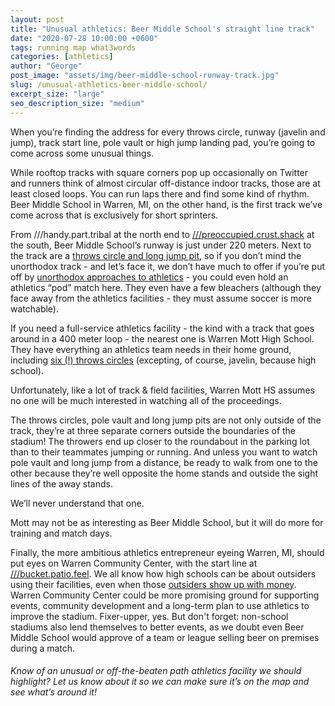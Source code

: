 ```yaml
---
layout: post
title: "Unusual athletics: Beer Middle School's straight line track"
date: "2020-07-28 10:00:00 +0600"
tags: running map what3words
categories: [athletics]
author: "George"
post_image: "assets/img/beer-middle-school-runway-track.jpg"
slug: /unusual-athletics-beer-middle-school/
excerpt_size: "large"
seo_description_size: "medium"
---
```


When you’re finding the address for every throws circle, runway (javelin and jump), track start line, pole vault or high jump landing pad, you’re going to come across some unusual things.

While rooftop tracks with square corners pop up occasionally on Twitter and runners think of almost circular off-distance indoor tracks, those are at least closed loops. You can run laps there and find some kind of rhythm. Beer Middle School in Warren, MI, on the other hand, is the first track we’ve come across that is exclusively for short sprinters.

From ///handy.part.tribal at the north end to [///preoccupied.crust.shack](https://map.what3words.com/preoccupied.crust.shack) at the south, Beer Middle School’s runway is just under 220 meters. Next to the track are a [throws circle and long jump pit](https://nalathletics.com/map/stadium/beer-middle-school), so if you don’t mind the unorthodox track - and let’s face it, we don’t have much to offer if you’re put off by [unorthodox approaches to athletics](https://nalathletics.com/blog/2020/04/20/what-will-nalathletics-teams-look-like) - you could even hold an athletics “pod” match here. They even have a few bleachers (although they face away from the athletics facilities - they must assume soccer is more watchable).

If you need a full-service athletics facility - the kind with a track that goes around in a 400 meter loop - the nearest one is Warren Mott High School. They have everything an athletics team needs in their home ground, including [six (!) throws circles](https://nalathletics.com/map/stadium/11568) (excepting, of course, javelin, because high school).

Unfortunately, like a lot of track & field facilities, Warren Mott HS assumes no one will be much interested in watching all of the proceedings.

The throws circles, pole vault and long jump pits are not only outside of the track, they’re at three separate corners outside the boundaries of the stadium! The throwers end up closer to the roundabout in the parking lot than to their teammates jumping or running. And unless you want to watch pole vault and long jump from a distance, be ready to walk from one to the other because they’re well opposite the home stands and outside the sight lines of the away stands.

We’ll never understand that one.

Mott may not be as interesting as Beer Middle School, but it will do more for training and match days.

Finally, the more ambitious athletics entrepreneur eyeing Warren, MI, should put eyes on Warren Community Center, with the start line at [///bucket.patio.feel](https://map.what3words.com/bucket.patio.feel). We all know how high schools can be about outsiders using their facilities, even when those [outsiders show up with money](https://nalathletics.com/blog/2020/03/18/nalathletics-whats-in-it-for-me-coaches). Warren Community Center could be more promising ground for supporting events, community development and a long-term plan to use athletics to improve the stadium. Fixer-upper, yes. But don't forget: non-school stadiums also lend themselves to better events, as we doubt even Beer Middle School would approve of a team or league selling beer on premises during a match.

<h6>Know of an unusual or off-the-beaten path athletics facility we should highlight? Let us know about it so we can make sure it’s on the map and see what’s around it!</h6>

